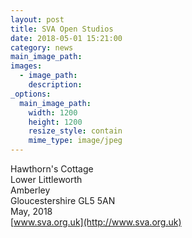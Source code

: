 ```yaml
---
layout: post
title: SVA Open Studios
date: 2018-05-01 15:21:00
category: news
main_image_path:
images:
  - image_path:
    description:
_options:
  main_image_path:
    width: 1200
    height: 1200
    resize_style: contain
    mime_type: image/jpeg
---
```



Hawthorn's Cottage<br>Lower Littleworth<br>Amberley<br>Gloucestershire GL5 5AN<br>May, 2018<br>[www.sva.org.uk](http://www.sva.org.uk)